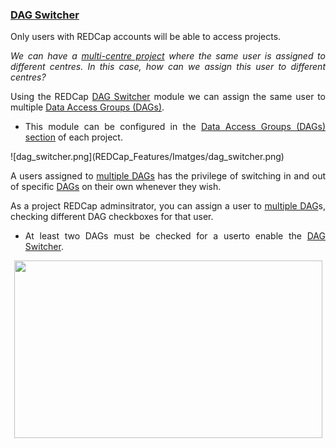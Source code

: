 <h3 style="text-align: justify;"><u>DAG Switcher</u></h3>
<p style="text-align: justify;">Only users with REDCap accounts will be able to access projects. </p>
<p style="text-align: justify;"><em>We can have a <a title="Data Access Groups for multi-site projects" href="https://redcap.vanderbilt.edu/consortium/videoplayer.php?video=data_access_groups02.mp4&amp;title=Data%20Access%20Groups&amp;referer=redcap.vhir.org" target="_blank" rel="noopener">multi-centre project</a> where the same user is assigned to different centres. In this case, how can we assign this user to different centres? </em></p>
<p style="text-align: justify;">Using the REDCap <span style="text-decoration: underline;">DAG Switcher</span> module we can assign the same user to multiple <span style="text-decoration: underline;">Data Access Groups (DAGs)</span>.</p>
<ul style="text-align: justify;">
<li>This module can be configured in the <span style="text-decoration: underline;">Data Access Groups (DAGs) section</span> of each project.</li>
</ul>
![dag_switcher.png](REDCap_Features/Imatges/dag_switcher.png)
<p style="text-align: justify;">A users assigned to <span style="text-decoration: underline;">multiple DAGs</span> has the privilege of switching in and out of specific <span style="text-decoration: underline;">DAGs</span> on their own whenever they wish.</p>
<p style="text-align: justify;">As a project REDCap adminsitrator, you can assign a user to <span style="text-decoration: underline;">multiple DAG</span>s, checking different DAG checkboxes for that user.</p>
<ul>
<li style="text-align: justify;">At least two DAGs must be checked for a userto enable the <span style="text-decoration: underline;">DAG Switcher</span>.</li>
</ul>
<p><img style="display: block; margin-left: auto; margin-right: auto;" src="https://redcap.vhir.org/redcap/redcap_v14.1.0/DataEntry/image_view.php?pid=1337&amp;id=23829&amp;doc_id_hash=93cfae1578e02af38669ec37fb1902e08fecf8d8" width="493" height="284"></p>
